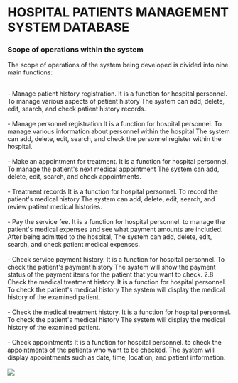# HOSPITAL PATIENTS MANAGEMENT SYSTEM DATABASE
<h3>Scope of operations within the system</h3>
<pr>The scope of operations of the system being developed is divided into nine main functions:</pr>
<br>
<br>

<pr>- Manage patient history registration.
It is a function for hospital personnel. To manage various aspects of patient history The system can add, delete, edit, search, and check patient history records.</pr>
<br>
<br>
<pr>- Manage personnel registration
It is a function for hospital personnel. To manage various information about personnel within the hospital The system can add, delete, edit, search, and check the personnel register within the hospital.</pr>
<br>
<br>
<pr>- Make an appointment for treatment.
It is a function for hospital personnel. To manage the patient's next medical appointment The system can add, delete, edit, search, and check appointments.</pr>
<br>
<br>
<pr>- Treatment records
It is a function for hospital personnel. To record the patient's medical history The system can add, delete, edit, search, and review patient medical histories.</pr>
<br>
<br>
<pr>- Pay the service fee.
It is a function for hospital personnel. to manage the patient's medical expenses and see what payment amounts are included. After being admitted to the hospital, The system can add, delete, edit, search, and check patient medical expenses.</pr>
<br>
<br>
<pr>- Check service payment history.
It is a function for hospital personnel. To check the patient's payment history The system will show the payment status of the payment items for the patient that you want to check.
2.8 Check the medical treatment history.
It is a function for hospital personnel. To check the patient's medical history The system will display the medical history of the examined patient.</pr>
<br>
<br>
<pr>- Check the medical treatment history.
It is a function for hospital personnel. To check the patient's medical history The system will display the medical history of the examined patient.</pr>
<br>
<br>
<pr>- Check appointments
It is a function for hospital personnel. to check the appointments of the patients who want to be checked. The system will display appointments such as date, time, location, and patient information.</pr>
<br>
<br>
<image src="ER Diagram/HPManagement.drawio.png">
